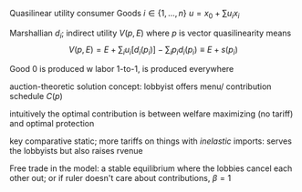 

Quasilinear utility consumer 
Goods $i \in \{1, \ldots, n\}$ 
$u = x_0  + \sum u_ix_i$ 

Marshallian $d_i$; indirect utility $V(p, E)$ where $p$ is vector
quasilinearity means 
$$V(p, E) = E + \sum_i u_i [d_i(p_i)] - \sum_i p_i d_i(p_i) \equiv E + s(p_i)$$

Good $0$ is produced w labor 1-to-1, is produced everywhere



auction-theoretic solution concept: lobbyist offers menu/ contribution schedule $C(p)$ 

intuitively the optimal contribution is between welfare maximizing (no tariff) and optimal protection




key comparative static; more tariffs on things with _inelastic_ imports: serves the lobbyists but also raises rvenue

Free trade in the model: a stable equilibrium where the lobbies cancel each other out; or if ruler doesn't care about contributions, $\beta=1$ 